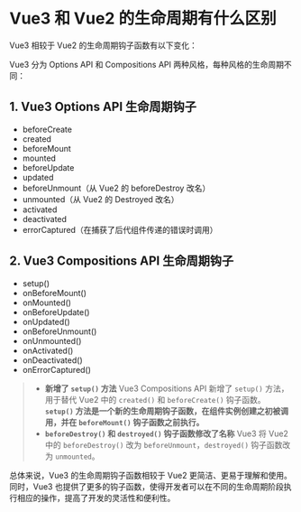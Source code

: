 # Vue3 和 Vue2 的生命周期有什么区别

Vue3 相较于 Vue2 的生命周期钩子函数有以下变化：

Vue3 分为 Options API 和 Compositions API 两种风格，每种风格的生命周期不同：

## 1. Vue3 Options API 生命周期钩子

- beforeCreate
- created
- beforeMount
- mounted
- beforeUpdate
- updated
- beforeUnmount（从 Vue2 的 beforeDestroy 改名）
- unmounted（从 Vue2 的 Destroyed 改名）
- activated
- deactivated
- errorCaptured（在捕获了后代组件传递的错误时调用）

## 2. Vue3 Compositions API 生命周期钩子

- setup()
- onBeforeMount()
- onMounted()
- onBeforeUpdate()
- onUpdated()
- onBeforeUnmount()
- onUnmounted()
- onActivated()
- onDeactivated()
- onErrorCaptured()

> - **新增了 `setup()` 方法**
Vue3 Compositions API 新增了 `setup()` 方法，用于替代 Vue2 中的 `created()` 和 `beforeCreate()` 钩子函数。**`setup()` 方法是一个新的生命周期钩子函数，在组件实例创建之初被调用，并在 `beforeMount()` 钩子函数之前执行。**
> - **`beforeDestroy()` 和 `destroyed()` 钩子函数修改了名称**
Vue3 将 Vue2 中的 `beforeDestroy()` 改为 `beforeUnmount`，`destroyed()` 钩子函数改为 `unmounted`。

总体来说，Vue3 的生命周期钩子函数相较于 Vue2 更简洁、更易于理解和使用。同时，Vue3 也提供了更多的钩子函数，使得开发者可以在不同的生命周期阶段执行相应的操作，提高了开发的灵活性和便利性。